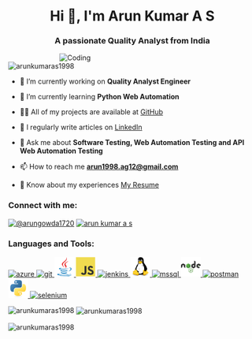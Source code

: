 <h1 align="center">Hi 👋, I'm Arun Kumar A S</h1>
<h3 align="center">A passionate Quality Analyst from India</h3>
<img align="right" alt="Coding" width="400" src="https://media.tenor.com/IieZUsqoYCwAAAAM/developer.gif">

<p align="left"> <img src="https://komarev.com/ghpvc/?username=arunkumaras1998&label=Profile%20views&color=0e75b6&style=flat" alt="arunkumaras1998" /> </p>

- 🔭 I’m currently working on **Quality Analyst Engineer**

- 🌱 I’m currently learning **Python Web Automation**

- 👨‍💻 All of my projects are available at [GitHub](https://github.com/arunkumaras1998)

- 📝 I regularly write articles on [LinkedIn](https://www.linkedin.com/in/arun-kumar-a-s/)

- 💬 Ask me about **Software Testing, Web Automation Testing and API Web Automation Testing**

- 📫 How to reach me **arun1998.ag12@gmail.com**

- 📄 Know about my experiences [My Resume](https://drive.google.com/file/d/1GV203p33H_QZlbnIsLuuiGjob4hD28CR/view?usp=sharing)

<h3 align="left">Connect with me:</h3>
<p align="left">
<a href="https://twitter.com/@arungowda1720" target="blank"><img align="center" src="https://raw.githubusercontent.com/rahuldkjain/github-profile-readme-generator/master/src/images/icons/Social/twitter.svg" alt="@arungowda1720" height="30" width="40" /></a>
<a href="https://linkedin.com/in/arun kumar a s" target="blank"><img align="center" src="https://raw.githubusercontent.com/rahuldkjain/github-profile-readme-generator/master/src/images/icons/Social/linked-in-alt.svg" alt="arun kumar a s" height="30" width="40" /></a>
</p>

<h3 align="left">Languages and Tools:</h3>
<p align="left"> <a href="https://azure.microsoft.com/en-in/" target="_blank" rel="noreferrer"> <img src="https://www.vectorlogo.zone/logos/microsoft_azure/microsoft_azure-icon.svg" alt="azure" width="40" height="40"/> </a> <a href="https://git-scm.com/" target="_blank" rel="noreferrer"> <img src="https://www.vectorlogo.zone/logos/git-scm/git-scm-icon.svg" alt="git" width="40" height="40"/> </a> <a href="https://www.java.com" target="_blank" rel="noreferrer"> <img src="https://raw.githubusercontent.com/devicons/devicon/master/icons/java/java-original.svg" alt="java" width="40" height="40"/> </a> <a href="https://developer.mozilla.org/en-US/docs/Web/JavaScript" target="_blank" rel="noreferrer"> <img src="https://raw.githubusercontent.com/devicons/devicon/master/icons/javascript/javascript-original.svg" alt="javascript" width="40" height="40"/> </a> <a href="https://www.jenkins.io" target="_blank" rel="noreferrer"> <img src="https://www.vectorlogo.zone/logos/jenkins/jenkins-icon.svg" alt="jenkins" width="40" height="40"/> </a> <a href="https://www.linux.org/" target="_blank" rel="noreferrer"> <img src="https://raw.githubusercontent.com/devicons/devicon/master/icons/linux/linux-original.svg" alt="linux" width="40" height="40"/> </a> <a href="https://www.microsoft.com/en-us/sql-server" target="_blank" rel="noreferrer"> <img src="https://www.svgrepo.com/show/303229/microsoft-sql-server-logo.svg" alt="mssql" width="40" height="40"/> </a> <a href="https://nodejs.org" target="_blank" rel="noreferrer"> <img src="https://raw.githubusercontent.com/devicons/devicon/master/icons/nodejs/nodejs-original-wordmark.svg" alt="nodejs" width="40" height="40"/> </a> <a href="https://postman.com" target="_blank" rel="noreferrer"> <img src="https://www.vectorlogo.zone/logos/getpostman/getpostman-icon.svg" alt="postman" width="40" height="40"/> </a> <a href="https://www.python.org" target="_blank" rel="noreferrer"> <img src="https://raw.githubusercontent.com/devicons/devicon/master/icons/python/python-original.svg" alt="python" width="40" height="40"/> </a> <a href="https://www.selenium.dev" target="_blank" rel="noreferrer"> <img src="https://raw.githubusercontent.com/detain/svg-logos/780f25886640cef088af994181646db2f6b1a3f8/svg/selenium-logo.svg" alt="selenium" width="40" height="40"/> </a> </p>

<p><img align="left" src="https://github-readme-stats.vercel.app/api/top-langs?username=arunkumaras1998&show_icons=true&locale=en&layout=compact" alt="arunkumaras1998" /></p>

<p>&nbsp;<img align="center" src="https://github-readme-stats.vercel.app/api?username=arunkumaras1998&show_icons=true&locale=en" alt="arunkumaras1998" /></p>

<p><img align="center" src="https://github-readme-streak-stats.herokuapp.com/?user=arunkumaras1998&" alt="arunkumaras1998" /></p>
